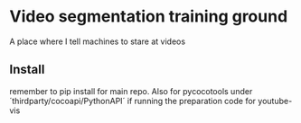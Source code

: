 # Video segmentation training ground
A place where I tell machines to stare at videos

## Install
remember to pip install for main repo. Also for pycocotools under ´thirdparty/cocoapi/PythonAPI´ if running the preparation code for youtube-vis
